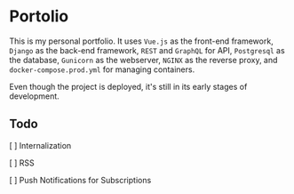 # Portolio

This is my personal portfolio. It uses `Vue.js` as the front-end framework, `Django` as the back-end framework, `REST` and `GraphQL` for API, `Postgresql` as the database, `Gunicorn` as the webserver, `NGINX` as the reverse proxy, and `docker-compose.prod.yml` for managing containers.

Even though the project is deployed, it's still in its early stages of development.

## Todo

[ ] Internalization

[ ] RSS

[ ] Push Notifications for Subscriptions
